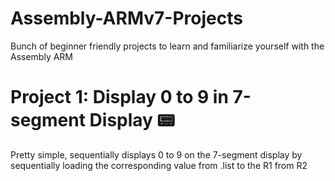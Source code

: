 # Assembly-ARMv7-Projects
Bunch of beginner friendly projects to learn and familiarize yourself with the Assembly ARM 

# Project 1: Display 0 to 9 in 7-segment Display 📟
Pretty simple, sequentially displays 0 to 9 on the 7-segment display by sequentially loading the corresponding value from .list to the R1 from R2